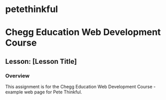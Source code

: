 # petethinkful

# Chegg Education Web Development Course

## Lesson: [Lesson Title]

### Overview

This assignment is for the Chegg Education Web Development Course - example web page for Pete Thinkful.
